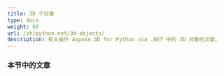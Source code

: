 ```yaml
---
title: 3D 个对象
type: docs
weight: 60
url: /zh/python-net/3d-objects/
description: 有关操作 Aspose.3D for Python via .NET 中的 3D 对象的文章。
---
```

###  **本节中的文章**

